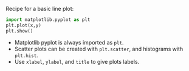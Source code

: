 Recipe for a basic line plot:
```python
import matplotlib.pyplot as plt
plt.plot(x,y)
plt.show()
```
- Matplotlib pyplot is always imported as `plt`.
- Scatter plots can be created with `plt.scatter`, and histograms with `plt.hist`.
- Use `xlabel`, `ylabel`, and `title` to give plots labels.
